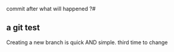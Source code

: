 commit after what will happened ?#
## a git test
Creating a new branch is quick AND simple.
third time to change 
